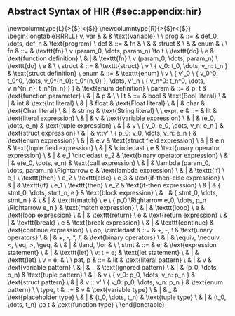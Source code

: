 ## Abstract Syntax of HIR {#sec:appendix:hir}
\newcolumntype{L}{>{$}l<{$}}
\newcolumntype{R}{>{$}r<{$}}
\begin{longtable}{RRLL}
v, var & & & \text{variable} \\
\\
prog & ::= & def_0, \dots, def_n & \text{program}
\\
def & ::= & fn     & \\
    &     & struct & \\
    &     & enum   & \\
\\
fn & ::= & \texttt{fn} \ v (param_0, \dots, param_n) \to t \ \texttt{do} \ e & \text{function definition} \\
   &   | & \texttt{fn} \ v (param_0, \dots, param_n)       \ \texttt{do} \ e &                            \\
\\
struct & ::= & \texttt{struct} \ v \ \{ v_0: t_0, \dots, v_n: t_n \} & \text{struct definition}
\\
enum & ::= & \texttt{enum} \ v \ 
\{ 
v'_0 \ \{ v_0^0: t_0^0, \dots, v_0^{n_0}: t_0^{n_0} \},
\dots,
v'_n \ \{ v_n^0: t_n^0, \dots, v_n^{n_n}: t_n^{n_n} \}
\} & \text{enum definition}
\\
param & ::= & p: t & \text{function parameter} \\
      &   | & p     &                          \\ 
\\
lit & ::= & bool   & \text{Bool literal}   \\
    &   | & int    & \text{Int literal}    \\
    &   | & float  & \text{Float literal}  \\
    &   | & char   & \text{Char literal}   \\
    &   | & string & \text{String literal} \\
\\
expr, e & ::= & lit                                                                   & \text{literal expression}  \\
  &   | & v                                                                           & \text{variable expression} \\
  &   | & (e_0, \dots, e_n)                                                           & \text{tuple expression} \\
  &   | & v \ \{ v_0: e_0, \dots, v_n: e_n \}                                         & \text{struct expression} \\
  &   | & v::v' \ \{ p_0: v_0, \dots, v_n: e_n \}                                     & \text{enum expression} \\
  &   | & e.v                                                                         & \text{struct field expression} \\
  &   | & e.n                                                                         & \text{tuple field expression} \\
  &   | & \circledast \ e                                                             & \text{unary operator expression} \\
  &   | & e_1 \circledast e_2                                                         & \text{binary operator expression} \\
  &   | & e(e_0, \dots, e_n)                                                          & \text{call expression} \\
  &   | & \lambda (param_0, \dots, param_n) \Rightarrow e                             & \text{lambda expression} \\
  &   | & \texttt{if} \ e_1 \ \texttt{then} \ e_2 \ \texttt{else} \ e_3               & \text{if-then-else expression} \\
  &   | & \texttt{if} \ e_1 \ \texttt{then} \ e_2                                     & \text{if-then expression} \\
  &   | & \{ stmt_0, \dots, stmt_n, e \}                                              & \text{block expression} \\
  &   | & \{ stmt_0, \dots, stmt_n \}                                                 &  \\
  &   | & \texttt{match} \ e \ \{ p_0 \Rightarrow e_0, \dots, p_n \Rightarrow e_n \}  & \text{match expression} \\
  &   | & \texttt{loop} \ e                                                           & \text{loop expression} \\
  &   | & \texttt{return} \ e                                                         & \text{return expression} \\
  &   | & \texttt{break} \ e                                                          & \text{break expression} \\
  &   | & \texttt{continue}                                                           & \text{continue expression} \\
\\
op, \circledast & ::= & +, -, !                               & \text{unary operators}  \\
                &   | & +, -, *, /,                           & \text{binary operators} \\
                &   | & \equiv, \nequiv, <, \leq, >, \geq,    &                         \\
                &   | & \land, \lor                           &                         \\
\\
stmt & ::= & e;                           & \text{expression statement}   \\
     &   | & \texttt{let} \ v: t = e;     & \text{let statement}          \\
     &   | & \texttt{let} \ v = e;        &                               \\
\\
pat, p & ::= & lit                                            & \text{literal pattern}    \\
  &   | & v                                                   & \text{variable pattern}   \\
  &   | & \_                                                  & \text{ignored pattern}    \\
  &   | & (p_0, \dots, p_n)                                   & \text{tuple pattern}      \\
  &   | & v \ \{ v_0: p_0, \dots, v_n: p_n \}           & \text{struct pattern}     \\
  &   | & v :: v' \ \{ v_0: p_0, \dots, v_n: p_n \}   & \text{enum pattern}       \\
\\
type, t & ::= & v                   & \text{variable type}      \\
  &   | & \_                        & \text{placeholder type}   \\
  &   | & (t_0, \dots, t_n)         & \text{tuple type}         \\
  &   | & (t_0, \dots, t_n) \to t   & \text{function type}      \\
\end{longtable}

